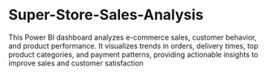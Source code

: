 # Super-Store-Sales-Analysis
This Power BI dashboard analyzes e-commerce sales, customer behavior, and product performance. It visualizes trends in orders, delivery times, top product categories, and payment patterns, providing actionable insights to improve sales and customer satisfaction
